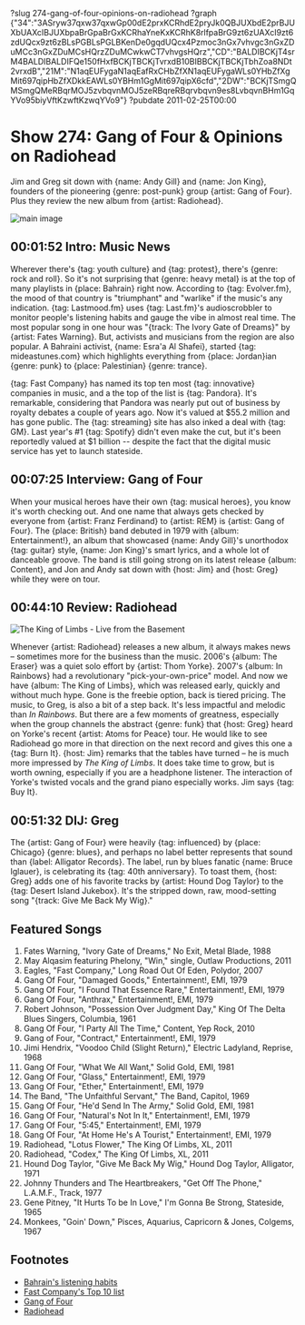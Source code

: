 ?slug 274-gang-of-four-opinions-on-radiohead
?graph {"34":"3ASryw37qxw37qxwGp00dE2prxKCRhdE2pryJk0QBJUXbdE2prBJUXbUAXcIBJUXbpaBrGpaBrGxKCRhaYneKxKCRhK8rlfpaBrG9zt6zUAXcI9zt6zdUQcx9zt6zBLsPGBLsPGLBKenDe0gqdUQcx4Pzmoc3nGx7vhvgc3nGxZDuMCc3nGxZDuMCsHQrzZDuMCwkwCT7vhvgsHQrz","CD":"BALDIBCKjT4srM4BALDIBALDIFQe150fHxfBCKjTBCKjTvrxdB10BIBBCKjTBCKjTbhZoa8NDt2vrxdB","21M":"N1aqEUFygaN1aqEafRxCHbZfXN1aqEUFygaWLs0YHbZfXgMit697qipHbZfXDkkEAWLs0YBHm1GgMit697qipX6cfd","2DW":"BCKjTSmgQMSmgQMeRBqrMOJ5zvbqvnMOJ5zeRBqreRBqrvbqvn9es8LvbqvnBHm1GqYVo95biyVftKzwftKzwqYVo9"}
?pubdate 2011-02-25T00:00
# Show 274: Gang of Four & Opinions on Radiohead
Jim and Greg sit down with {name: Andy Gill} and {name: Jon King}, founders of the pioneering {genre: post-punk} group {artist: Gang of Four}. Plus they review the new album from {artist: Radiohead}.

![main image](https://static.soundopinions.org/images/2011/gangoffour.jpg)


## 00:01:52 Intro: Music News
Wherever there's {tag: youth culture} and {tag: protest}, there's {genre: rock and roll}. So it's not surprising that {genre: heavy metal} is at the top of many playlists in {place: Bahrain} right now. According to {tag: Evolver.fm}, the mood of that country is "triumphant" and "warlike" if the music's any indication. {tag: Lastmood.fm} uses {tag: Last.fm}'s audioscrobbler to monitor people's listening habits and gauge the vibe in almost real time. The most popular song in one hour was "{track: The Ivory Gate of Dreams}" by {artist: Fates Warning}. But, activists and musicians from the region are also popular. A Bahraini activist, {name: Esra'a Al Shafei}, started {tag: mideastunes.com} which highlights everything from {place: Jordan}ian {genre: punk} to {place: Palestinian} {genre: trance}.

{tag: Fast Company} has named its top ten most {tag: innovative} companies in music, and a the top of the list is {tag: Pandora}. It's remarkable, considering that Pandora was nearly put out of business by royalty debates a couple of years ago. Now it's valued at $55.2 million and has gone public. The {tag: streaming} site has also inked a deal with {tag: GM}. Last year's #1 {tag: Spotify} didn't even make the cut, but it's been reportedly valued at $1 billion -- despite the fact that the digital music service has yet to launch stateside.

## 00:07:25 Interview: Gang of Four
When your musical heroes have their own {tag: musical heroes}, you know it's worth checking out. And one name that always gets checked by everyone from {artist: Franz Ferdinand} to {artist: REM} is {artist: Gang of Four}. The {place: British} band debuted in 1979 with {album: Entertainment!}, an album that showcased {name: Andy Gill}'s unorthodox {tag: guitar} style, {name: Jon King}'s smart lyrics, and a whole lot of danceable groove. The band is still going strong on its latest release {album: Content}, and Jon and Andy sat down with {host: Jim} and {host: Greg} while they were on tour.

## 00:44:10 Review: Radiohead
![The King of Limbs - Live from the Basement](https://static.soundopinions.org/assets/274/21M0.jpg)

 Whenever {artist: Radiohead} releases a new album, it always makes news – sometimes more for the business than the music. 2006's {album: The Eraser} was a quiet solo effort by {artist: Thom Yorke}. 2007's {album: In Rainbows} had a revolutionary "pick-your-own-price" model. And now we have {album: The King of Limbs}, which was released early, quickly and without much hype. Gone is the freebie option, back is tiered pricing. The music, to Greg, is also a bit of a step back. It's less impactful and melodic than *In Rainbows*. But there are a few moments of greatness, especially when the group channels the abstract {genre: funk} that {host: Greg} heard on Yorke's recent {artist: Atoms for Peace} tour. He would like to see Radiohead go more in that direction on the next record and gives this one a {tag: Burn It}. {host: Jim} remarks that the tables have turned – he is much more impressed by *The King of Limbs*. It does take time to grow, but is worth owning, especially if you are a headphone listener. The interaction of Yorke's twisted vocals and the grand piano especially works. Jim says {tag: Buy It}.

## 00:51:32 DIJ: Greg
The {artist: Gang of Four} were heavily {tag: influenced} by {place: Chicago} {genre: blues}, and perhaps no label better represents that sound than {label: Alligator Records}. The label, run by blues fanatic {name: Bruce Iglauer}, is celebrating its {tag: 40th anniversary}. To toast them, {host: Greg} adds one of his favorite tracks by {artist: Hound Dog Taylor} to the {tag: Desert Island Jukebox}. It's the stripped down, raw, mood-setting song "{track: Give Me Back My Wig}."

## Featured Songs
1. Fates Warning, "Ivory Gate of Dreams," No Exit, Metal Blade, 1988
2. May Alqasim featuring Phelony, "Win," single, Outlaw Productions, 2011
3. Eagles, "Fast Company," Long Road Out Of Eden, Polydor, 2007
4. Gang Of Four, "Damaged Goods," Entertainment!, EMI, 1979
5. Gang Of Four, "I Found That Essence Rare," Entertainment!, EMI, 1979
6. Gang Of Four, "Anthrax," Entertainment!, EMI, 1979
7. Robert Johnson, "Possession Over Judgment Day," King Of The Delta Blues Singers, Columbia, 1961
8. Gang Of Four, "I Party All The Time," Content, Yep Rock, 2010
9. Gang of Four, "Contract," Entertainment!, EMI, 1979
10. Jimi Hendrix, "Voodoo Child (Slight Return)," Electric Ladyland, Reprise, 1968
11. Gang Of Four, "What We All Want," Solid Gold, EMI, 1981
12. Gang Of Four, "Glass," Entertainment!, EMI, 1979
13. Gang Of Four, "Ether," Entertainment!, EMI, 1979
14. The Band, "The Unfaithful Servant," The Band, Capitol, 1969
15. Gang Of Four, "He'd Send In The Army," Solid Gold, EMI, 1981
16. Gang Of Four, "Natural's Not In It," Entertainment!, EMI, 1979
17. Gang Of Four, "5:45," Entertainment!, EMI, 1979
18. Gang Of Four, "At Home He's A Tourist," Entertainment!, EMI, 1979
19. Radiohead, "Lotus Flower," The King Of Limbs, XL, 2011
20. Radiohead, "Codex," The King Of Limbs, XL, 2011
21. Hound Dog Taylor, "Give Me Back My Wig," Hound Dog Taylor, Alligator, 1971
22. Johnny Thunders and The Heartbreakers, "Get Off The Phone," L.A.M.F., Track, 1977
23. Gene Pitney, "It Hurts To be In Love," I'm Gonna Be Strong, Stateside, 1965
24. Monkees, "Goin' Down," Pisces, Aquarius, Capricorn & Jones, Colgems, 1967

## Footnotes
- [Bahrain's listening habits](http://www.huffingtonpost.com/eliot-van-buskirk/bahrains-mood-is-triumpha_b_826034.html)
- [Fast Company's Top 10 list](http://www.fastcompany.com/3017623/most-innovative-companies-2011/most-innovative-companies-2011-top-10-in-music)
- [Gang of Four](http://www.gangoffour.co.uk/)
- [Radiohead](http://www.radiohead.com/)

